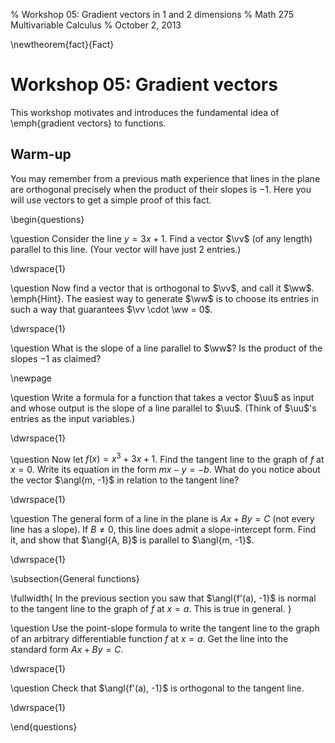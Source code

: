 % Workshop 05: Gradient vectors in 1 and 2 dimensions
% Math 275 Multivariable Calculus
% October 2, 2013

\newtheorem{fact}{Fact}

# Workshop 05: Gradient vectors

This workshop motivates and introduces the fundamental idea of \emph{gradient vectors} to functions. 

## Warm-up

You may remember from a previous math experience that lines in the plane are orthogonal precisely when the product of their slopes is $-1$. Here you will use vectors to get a simple proof of this fact.

\begin{questions} 

\question Consider the line $y = 3x+1$. Find a vector $\vv$ (of any length) parallel to this line. (Your vector will have just 2 entries.)

\dwrspace{1}

\question Now find a vector that is orthogonal to $\vv$, and call it $\ww$. \emph{Hint}. The easiest way to generate $\ww$ is to choose its entries in such a way that guarantees $\vv \cdot \ww = 0$.

\dwrspace{1}

\question What is the slope of a line parallel to $\ww$? Is the product of the slopes $-1$ as claimed?

\newpage

\question Write a formula for a function that takes a vector $\uu$ as input and whose output is the slope of a line parallel to $\uu$. (Think of $\uu$'s entries as the input variables.)

\dwrspace{1}

\question Now let $f(x) = x^3 + 3x + 1$. Find the tangent line to the graph of $f$ at $x = 0$. Write its equation in the form $mx - y = -b$. What do you notice about the vector $\angl{m, -1}$ in relation to the tangent line?

\dwrspace{1}

\question The general form of a line in the plane is $Ax + By = C$ (not every line has a slope). If $B \ne 0$, this line does admit a slope-intercept form. Find it, and show that $\angl{A, B}$ is parallel to $\angl{m, -1}$.

\dwrspace{1}

\subsection{General functions}

\fullwidth{
    In the previous section you saw that $\angl{f'(a), -1}$ is normal to the tangent line to the graph of $f$ at $x = a$. This is true in general.
}

\question Use the point-slope formula to write the tangent line to the graph of an arbitrary differentiable function $f$ at $x = a$. Get the line into the standard form $Ax + By = C$. 

\dwrspace{1}

\question Check that $\angl{f'(a), -1}$ is orthogonal to the tangent line.

\dwrspace{1}

\end{questions}
